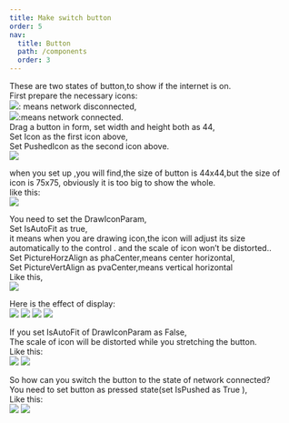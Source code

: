 ```yaml
---
title: Make switch button
order: 5
nav:
  title: Button
  path: /components
  order: 3
---
```


These are two states of button,to show if the internet is on.  
First prepare the necessary icons:  
![](http://www.orangeui.cn/orangeuiblog/OrangeUI/2.2.OrangeUI%E6%8E%A7%E4%BB%B6%E4%BD%BF%E7%94%A8%E8%AF%B4%E6%98%8E(%E6%8C%89%E9%92%AE%E6%8E%A7%E4%BB%B6Button)(%E7%A4%BA%E4%BE%8B2%20%E5%BC%80%E5%85%B3%E6%8C%89%E9%92%AE).files/image001.png): means network disconnected,  
![](http://www.orangeui.cn/orangeuiblog/OrangeUI/2.2.OrangeUI%E6%8E%A7%E4%BB%B6%E4%BD%BF%E7%94%A8%E8%AF%B4%E6%98%8E(%E6%8C%89%E9%92%AE%E6%8E%A7%E4%BB%B6Button)(%E7%A4%BA%E4%BE%8B2%20%E5%BC%80%E5%85%B3%E6%8C%89%E9%92%AE).files/image003.png):means network connected.  
Drag a button in form, set width and height both as 44,  
Set Icon as the first icon above,  
Set PushedIcon as the second icon above.  
![](http://www.orangeui.cn/orangeuiblog/OrangeUI/2.2.OrangeUI%E6%8E%A7%E4%BB%B6%E4%BD%BF%E7%94%A8%E8%AF%B4%E6%98%8E(%E6%8C%89%E9%92%AE%E6%8E%A7%E4%BB%B6Button)(%E7%A4%BA%E4%BE%8B2%20%E5%BC%80%E5%85%B3%E6%8C%89%E9%92%AE).files/image005.png)

when you set up ,you will find,the size of button is 44x44,but the size of icon is 75x75,  obviously it is too big to show the whole.  
like this:  
![](http://www.orangeui.cn/orangeuiblog/OrangeUI/2.2.OrangeUI%E6%8E%A7%E4%BB%B6%E4%BD%BF%E7%94%A8%E8%AF%B4%E6%98%8E(%E6%8C%89%E9%92%AE%E6%8E%A7%E4%BB%B6Button)(%E7%A4%BA%E4%BE%8B2%20%E5%BC%80%E5%85%B3%E6%8C%89%E9%92%AE).files/image007.png)

You need to set the DrawIconParam,  
Set IsAutoFit as true,  
it means when you are drawing icon,the icon will adjust its size automatically to the control .  and the scale of icon won’t be distorted..  
Set PictureHorzAlign as phaCenter,means center horizontal,  
Set PictureVertAlign as pvaCenter,means vertical horizontal  
Like this,  
![](http://www.orangeui.cn/orangeuiblog/OrangeUI/2.2.OrangeUI%E6%8E%A7%E4%BB%B6%E4%BD%BF%E7%94%A8%E8%AF%B4%E6%98%8E(%E6%8C%89%E9%92%AE%E6%8E%A7%E4%BB%B6Button)(%E7%A4%BA%E4%BE%8B2%20%E5%BC%80%E5%85%B3%E6%8C%89%E9%92%AE).files/image009.png)

Here is the effect of display:  
![](http://www.orangeui.cn/orangeuiblog/OrangeUI/2.2.OrangeUI%E6%8E%A7%E4%BB%B6%E4%BD%BF%E7%94%A8%E8%AF%B4%E6%98%8E(%E6%8C%89%E9%92%AE%E6%8E%A7%E4%BB%B6Button)(%E7%A4%BA%E4%BE%8B2%20%E5%BC%80%E5%85%B3%E6%8C%89%E9%92%AE).files/image011.png)
![](http://www.orangeui.cn/orangeuiblog/OrangeUI/2.2.OrangeUI%E6%8E%A7%E4%BB%B6%E4%BD%BF%E7%94%A8%E8%AF%B4%E6%98%8E(%E6%8C%89%E9%92%AE%E6%8E%A7%E4%BB%B6Button)(%E7%A4%BA%E4%BE%8B2%20%E5%BC%80%E5%85%B3%E6%8C%89%E9%92%AE).files/image013.png)
![](http://www.orangeui.cn/orangeuiblog/OrangeUI/2.2.OrangeUI%E6%8E%A7%E4%BB%B6%E4%BD%BF%E7%94%A8%E8%AF%B4%E6%98%8E(%E6%8C%89%E9%92%AE%E6%8E%A7%E4%BB%B6Button)(%E7%A4%BA%E4%BE%8B2%20%E5%BC%80%E5%85%B3%E6%8C%89%E9%92%AE).files/image015.png)
![](http://www.orangeui.cn/orangeuiblog/OrangeUI/2.2.OrangeUI%E6%8E%A7%E4%BB%B6%E4%BD%BF%E7%94%A8%E8%AF%B4%E6%98%8E(%E6%8C%89%E9%92%AE%E6%8E%A7%E4%BB%B6Button)(%E7%A4%BA%E4%BE%8B2%20%E5%BC%80%E5%85%B3%E6%8C%89%E9%92%AE).files/image017.png)

If you set IsAutoFit of DrawIconParam as False,  
The scale of icon will be distorted while you stretching the button.  
Like this:  
![](http://www.orangeui.cn/orangeuiblog/OrangeUI/2.2.OrangeUI%E6%8E%A7%E4%BB%B6%E4%BD%BF%E7%94%A8%E8%AF%B4%E6%98%8E(%E6%8C%89%E9%92%AE%E6%8E%A7%E4%BB%B6Button)(%E7%A4%BA%E4%BE%8B2%20%E5%BC%80%E5%85%B3%E6%8C%89%E9%92%AE).files/image019.png)
![](http://www.orangeui.cn/orangeuiblog/OrangeUI/2.2.OrangeUI%E6%8E%A7%E4%BB%B6%E4%BD%BF%E7%94%A8%E8%AF%B4%E6%98%8E(%E6%8C%89%E9%92%AE%E6%8E%A7%E4%BB%B6Button)(%E7%A4%BA%E4%BE%8B2%20%E5%BC%80%E5%85%B3%E6%8C%89%E9%92%AE).files/image021.png)
 

So how can you switch the button to the state of network connected?  
You need to set button as pressed state(set IsPushed as True ),  
Like this:  
![](http://www.orangeui.cn/orangeuiblog/OrangeUI/2.2.OrangeUI%E6%8E%A7%E4%BB%B6%E4%BD%BF%E7%94%A8%E8%AF%B4%E6%98%8E(%E6%8C%89%E9%92%AE%E6%8E%A7%E4%BB%B6Button)(%E7%A4%BA%E4%BE%8B2%20%E5%BC%80%E5%85%B3%E6%8C%89%E9%92%AE).files/image023.png)
![](http://www.orangeui.cn/orangeuiblog/OrangeUI/2.2.OrangeUI%E6%8E%A7%E4%BB%B6%E4%BD%BF%E7%94%A8%E8%AF%B4%E6%98%8E(%E6%8C%89%E9%92%AE%E6%8E%A7%E4%BB%B6Button)(%E7%A4%BA%E4%BE%8B2%20%E5%BC%80%E5%85%B3%E6%8C%89%E9%92%AE).files/image025.png)




 


